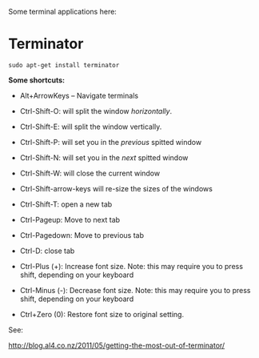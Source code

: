 Some terminal applications here:

Terminator
==========

    sudo apt-get install terminator


__Some shortcuts:__

- Alt+ArrowKeys – Navigate terminals

- Ctrl-Shift-O: will split the window _horizontally_.
- Ctrl-Shift-E: will split the window vertically.


- Ctrl-Shift-P: will set you in the _previous_ spitted window
- Ctrl-Shift-N: will set you in the _next_ spitted window
- Ctrl-Shift-W: will close the current window


- Ctrl-Shift-arrow-keys will re-size the sizes of the windows


- Ctrl-Shift-T: open a new tab
- Ctrl-Pageup: Move to next tab
- Ctrl-Pagedown: Move to previous tab
- Ctrl-D: close tab

- Ctrl-Plus (+): Increase  font  size. Note: this may require you to press shift, depending on your keyboard
- Ctrl-Minus (-): Decrease font size. Note: this may require you to  press  shift, depending   on your  keyboard
- Ctrl+Zero (0): Restore font size to original setting.

See: 

<http://blog.al4.co.nz/2011/05/getting-the-most-out-of-terminator/>
